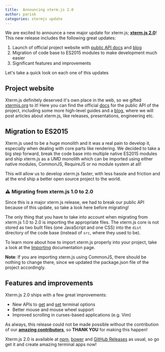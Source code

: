 ```yaml
---
title:  Announcing xterm.js 2.0
author: parisk
categories: xtermjs update
---
```


We are excited to announce a new major update for xterm.js; **<a href="https://github.com/sourcelair/xterm.js" target="_blank">xterm.js 2.0</a>**! This new release includes the following great updates:

1. Launch of official project website with [public API docs](/docs/) and [blog](/blog/)
2. Migration of code base to ES2015 modules to make development much easier
3. Significant features and improvements

Let's take a quick look on each one of this updates

## Project website
Xterm.js definitely deserved it's own place in the web, so we gifted [xtermjs.org](http://xtermjs.org) to it! Here you can find the official [docs](/docs/) for the public API of the project, including some more high-level guides and a [blog](/blog/), where we will post articles about xterm.js, like releases, presentations, engineering etc.

## Migration to ES2015
Xterm.js used to be a huge monolith and it was a real pain to develop it, especially when dealing with core parts like rendering. We decided to take a big step forward, break the code base into multiple native ES2015 modules and ship xterm.js as a UMD monolith which can be imported using either native modules, CommonJS, RequireJS or no module system at all!

This will allow us to develop xterm.js faster, with less hassle and friction and at the end ship a better open source project to the world.

### ⚠️  Migrating from xterm.js 1.0 to 2.0
Since this is a major xterm.js release, we had to break our public API because of this update, so take a look here before migrating!

The only thing that you have to take into account when migrating from xterm.js 1.0 to 2.0 is importing the appropriate files. The xterm.js core is not stored as two built files (one JavaScript and one CSS) into the `dist` directory of the code base (instead of `src`, where they used to be).

To learn more about how to import xterm.js properly into your project, take a look at the [Importing](/docs/guides/import/) documentation page.

**Note**: If you are importing xterm.js using CommonJS, there should be nothing to change there, since we updated the package.json file of the project accordingly.

## Features and improvements
Xterm.js 2.0 ships with a few great improvements:

- New APIs to [get](http://xtermjs.org/docs/api/Terminal/#getoptionkey) and [set](http://xtermjs.org/docs/api/Terminal/#setoptionkey-value) terminal options
- Better mouse and mouse wheel support
- Improved scrolling in curses-based applications (e.g. Vim)

As always, this release could not be made possible without the contribution of our [**amazing contributors**](https://github.com/sourcelair/xterm.js/blob/2.0.1/AUTHORS), so **THANK YOU** for making this happen!

Xterm.js 2.0 is available at [npm](http://npmjs.org/package/xterm), [bower](https://bower.io) and [GitHub Releases](https://github.com/sourcelair/xterm.js/releases/tag/2.0.1) as usual, so go get it and create amazing terminal apps now!
